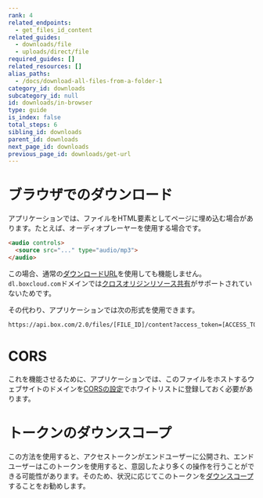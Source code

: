```yaml
---
rank: 4
related_endpoints:
  - get_files_id_content
related_guides:
  - downloads/file
  - uploads/direct/file
required_guides: []
related_resources: []
alias_paths:
  - /docs/download-all-files-from-a-folder-1
category_id: downloads
subcategory_id: null
id: downloads/in-browser
type: guide
is_index: false
total_steps: 6
sibling_id: downloads
parent_id: downloads
next_page_id: downloads
previous_page_id: downloads/get-url
---
```

# ブラウザでのダウンロード

アプリケーションでは、ファイルをHTML要素としてページに埋め込む場合があります。たとえば、オーディオプレーヤーを使用する場合です。

```html
<audio controls>
  <source src="..." type="audio/mp3">
</audio>
```

この場合、通常の[ダウンロードURL][durl]を使用しても機能しません。`dl.boxcloud.com`ドメインでは[クロスオリジンリソース共有][cors]がサポートされていないためです。

その代わり、アプリケーションでは次の形式を使用できます。

```sh
https://api.box.com/2.0/files/[FILE_ID]/content?access_token=[ACCESS_TOKEN]
```

<Message warning>

# CORS

これを機能させるために、アプリケーションでは、このファイルをホストするウェブサイトのドメインを[CORSの設定][cors]でホワイトリストに登録しておく必要があります。

</Message>

<Message warning>

# トークンのダウンスコープ

この方法を使用すると、アクセストークンがエンドユーザーに公開され、エンドユーザーはこのトークンを使用すると、意図したより多くの操作を行うことができる可能性があります。そのため、状況に応じてこのトークンを[ダウンスコープ][downscoping]することをお勧めします。

</Message>

[durl]: g://downloads/get-url

[cors]: g://best-practices/cors

[downscoping]: g://authentication/access-tokens/downscope
